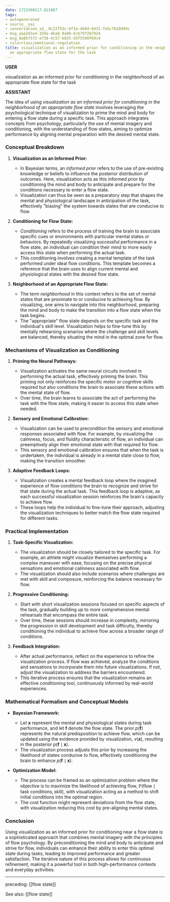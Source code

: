 ```yaml
---
date: 1723360117.821867
tags:
- autogenerated
- source__oai
- conversation_id__9c22f53c-bf3a-4b9d-8431-fe5cfb18d94c
- msg_aaa241e4-159a-4ba6-9a80-6cb79726f924
- msg_8a8b7572-e738-4c57-b835-d3f5590f69c9
- colorclass/emotional-regulation
title: visualization as an informed prior for conditioning in the neighborhood of
  an appropriate flow state for the task
---
```


**USER**

visualization as an informed prior for conditioning in the neighborhood of an appropriate flow state for the task


**ASSISTANT**

The idea of using *visualization as an informed prior for conditioning in the neighborhood of an appropriate flow state* involves leveraging the psychological technique of visualization to prime the mind and body for entering a flow state during a specific task. This approach integrates concepts from psychology, particularly the use of mental imagery and conditioning, with the understanding of flow states, aiming to optimize performance by aligning mental preparation with the desired mental state.

### Conceptual Breakdown

1. **Visualization as an Informed Prior:**
   - In Bayesian terms, an *informed prior* refers to the use of pre-existing knowledge or beliefs to influence the posterior distribution of outcomes. Here, visualization acts as this informed prior by conditioning the mind and body to anticipate and prepare for the conditions necessary to enter a flow state.
   - Visualization can thus be seen as a preparatory step that shapes the mental and physiological landscape in anticipation of the task, effectively "biasing" the system towards states that are conducive to flow.

2. **Conditioning for Flow State:**
   - *Conditioning* refers to the process of training the brain to associate specific cues or environments with particular mental states or behaviors. By repeatedly visualizing successful performance in a flow state, an individual can condition their mind to more easily access this state when performing the actual task.
   - This conditioning involves creating a mental template of the task performed under ideal flow conditions. This template becomes a reference that the brain uses to align current mental and physiological states with the desired flow state.

3. **Neighborhood of an Appropriate Flow State:**
   - The term *neighborhood* in this context refers to the set of mental states that are proximate to or conducive to achieving flow. By visualizing, one aims to navigate into this neighborhood, preparing the mind and body to make the transition into a flow state when the task begins.
   - The "appropriate" flow state depends on the specific task and the individual's skill level. Visualization helps to fine-tune this by mentally rehearsing scenarios where the challenge and skill levels are balanced, thereby situating the mind in the optimal zone for flow.

### Mechanisms of Visualization as Conditioning

1. **Priming the Neural Pathways:**
   - Visualization activates the same neural circuits involved in performing the actual task, effectively priming the brain. This priming not only reinforces the specific motor or cognitive skills required but also conditions the brain to associate these actions with the mental state of flow.
   - Over time, the brain learns to associate the act of performing the task with the flow state, making it easier to access this state when needed.

2. **Sensory and Emotional Calibration:**
   - Visualization can be used to precondition the sensory and emotional responses associated with flow. For example, by visualizing the calmness, focus, and fluidity characteristic of flow, an individual can preemptively align their emotional state with that required for flow.
   - This sensory and emotional calibration ensures that when the task is undertaken, the individual is already in a mental state close to flow, making the transition smoother.

3. **Adaptive Feedback Loops:**
   - Visualization creates a mental feedback loop where the imagined experience of flow conditions the brain to recognize and strive for that state during the actual task. This feedback loop is adaptive, as each successful visualization session reinforces the brain's capacity to achieve flow.
   - These loops help the individual to fine-tune their approach, adjusting the visualization techniques to better match the flow state required for different tasks.

### Practical Implementation

1. **Task-Specific Visualization:**
   - The visualization should be closely tailored to the specific task. For example, an athlete might visualize themselves performing a complex maneuver with ease, focusing on the precise physical sensations and emotional calmness associated with flow.
   - The visualization should also include scenarios where challenges are met with skill and composure, reinforcing the balance necessary for flow.

2. **Progressive Conditioning:**
   - Start with short visualization sessions focused on specific aspects of the task, gradually building up to more comprehensive mental rehearsals that encompass the entire task.
   - Over time, these sessions should increase in complexity, mirroring the progression in skill development and task difficulty, thereby conditioning the individual to achieve flow across a broader range of conditions.

3. **Feedback Integration:**
   - After actual performance, reflect on the experience to refine the visualization process. If flow was achieved, analyze the conditions and sensations to incorporate them into future visualizations. If not, adjust the visualization to address the barriers encountered.
   - This iterative process ensures that the visualization remains an effective conditioning tool, continuously informed by real-world experiences.

### Mathematical Formalism and Conceptual Models

- **Bayesian Framework:**
  - Let $\mathbf{x}$ represent the mental and physiological states during task performance, and let $\mathbf{f}$ denote the flow state. The prior $p(\mathbf{f})$ represents the natural predisposition to achieve flow, which can be updated using the evidence provided by visualization, $v(\mathbf{x})$, resulting in the posterior $p(\mathbf{f} \mid \mathbf{x})$.
  - The visualization process adjusts this prior by increasing the likelihood of states conducive to flow, effectively conditioning the brain to enhance $p(\mathbf{f} \mid \mathbf{x})$.

- **Optimization Model:**
  - The process can be framed as an optimization problem where the objective is to maximize the likelihood of achieving flow, $\mathbb{P}(\text{flow} \mid \text{task conditions}, \text{skill})$, with visualization acting as a method to shift initial conditions into the optimal region.
  - The cost function might represent deviations from the flow state, with visualization reducing this cost by pre-aligning mental states.

### Conclusion

Using visualization as an informed prior for conditioning near a flow state is a sophisticated approach that combines mental imagery with the principles of flow psychology. By preconditioning the mind and body to anticipate and strive for flow, individuals can enhance their ability to enter this optimal state during tasks, leading to improved performance and greater satisfaction. The iterative nature of this process allows for continuous refinement, making it a powerful tool in both high-performance contexts and everyday activities.


---

preceding: [[flow state]]

See also: [[flow state]]